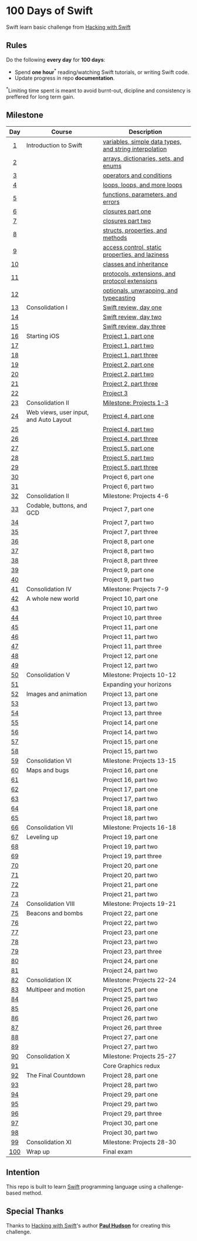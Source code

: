 # 100 Days of Swift

Swift learn basic challenge from [Hacking with Swift](https://www.hackingwithswift.com/100)

## Rules
Do the following **every day** for **100 days**:
* Spend **one hour**<sup>*</sup> reading/watching Swift tutorials, or writing Swift code.
* Update progress in repo **documentation**.

<sup>*</sup>Limiting time spent is meant to avoid burnt-out, dicipline and consistency is preffered for long term gain.

## Milestone

| Day | Course | Description |
|:---:|--------|-------------|
|[1](https://www.hackingwithswift.com/100/1)| Introduction to Swift | [variables, simple data types, and string interpolation](https://github.com/fadhilhaka/100-Days-of-Swift/tree/main/Day%201) |
|[2](https://www.hackingwithswift.com/100/2)|  | [arrays, dictionaries, sets, and enums](https://github.com/fadhilhaka/100-Days-of-Swift/tree/main/Day%202) |
|[3](https://www.hackingwithswift.com/100/3)|  | [operators and conditions](https://github.com/fadhilhaka/100-Days-of-Swift/tree/main/Day%203) |
|[4](https://www.hackingwithswift.com/100/4)|  | [loops, loops, and more loops](https://github.com/fadhilhaka/100-Days-of-Swift/tree/main/Day%204) |
|[5](https://www.hackingwithswift.com/100/5)|  | [functions, parameters, and errors](https://github.com/fadhilhaka/100-Days-of-Swift/tree/main/Day%205) |
|[6](https://www.hackingwithswift.com/100/6)|  | [closures part one](https://github.com/fadhilhaka/100-Days-of-Swift/tree/main/Day%206) |
|[7](https://www.hackingwithswift.com/100/7)|  | [closures part two](https://github.com/fadhilhaka/100-Days-of-Swift/tree/main/Day%207) |
|[8](https://www.hackingwithswift.com/100/8)|  | [structs, properties, and methods](https://github.com/fadhilhaka/100-Days-of-Swift/tree/main/Day%208) |
|[9](https://www.hackingwithswift.com/100/9)|  | [access control, static properties, and laziness](https://github.com/fadhilhaka/100-Days-of-Swift/tree/main/Day%209) |
|[10](https://www.hackingwithswift.com/100/10)|  | [classes and inheritance](https://github.com/fadhilhaka/100-Days-of-Swift/tree/main/Day%2010) |
|[11](https://www.hackingwithswift.com/100/11)|  | [protocols, extensions, and protocol extensions](https://github.com/fadhilhaka/100-Days-of-Swift/tree/main/Day%2011) |
|[12](https://www.hackingwithswift.com/100/12)|  | [optionals, unwrapping, and typecasting](https://github.com/fadhilhaka/100-Days-of-Swift/tree/main/Day%2012) |
|[13](https://www.hackingwithswift.com/100/13)| Consolidation I | [Swift review, day one](https://github.com/fadhilhaka/100-Days-of-Swift/tree/main/Day%2013-15) |
|[14](https://www.hackingwithswift.com/100/14)|  | [Swift review, day two](https://github.com/fadhilhaka/100-Days-of-Swift/tree/main/Day%2013-15) |
|[15](https://www.hackingwithswift.com/100/15)|  | [Swift review, day three](https://github.com/fadhilhaka/100-Days-of-Swift/tree/main/Day%2013-15) |
|[16](https://www.hackingwithswift.com/100/16)| Starting iOS | [Project 1, part one](https://github.com/fadhilhaka/100-Days-of-Swift/tree/main/Day%2016-18) |
|[17](https://www.hackingwithswift.com/100/17)|  | [Project 1, part two](https://github.com/fadhilhaka/100-Days-of-Swift/tree/main/Day%2016-18) |
|[18](https://www.hackingwithswift.com/100/18)|  | [Project 1, part three](https://github.com/fadhilhaka/100-Days-of-Swift/tree/main/Day%2016-18) |
|[19](https://www.hackingwithswift.com/100/19)|  | [Project 2, part one](https://github.com/fadhilhaka/100-Days-of-Swift/tree/main/Day%2019-21) |
|[20](https://www.hackingwithswift.com/100/20)|  | [Project 2, part two](https://github.com/fadhilhaka/100-Days-of-Swift/tree/main/Day%2019-21) |
|[21](https://www.hackingwithswift.com/100/21)|  | [Project 2, part three](https://github.com/fadhilhaka/100-Days-of-Swift/tree/main/Day%2019-21) |
|[22](https://www.hackingwithswift.com/100/22)|  | [Project 3](https://github.com/fadhilhaka/100-Days-of-Swift/tree/main/Day%2022) |
|[23](https://www.hackingwithswift.com/100/23)| Consolidation II | [Milestone: Projects 1-3](https://github.com/fadhilhaka/100-Days-of-Swift/tree/main/Day%2023) |
|[24](https://www.hackingwithswift.com/100/24)| Web views, user input, and Auto Layout | [Project 4, part one](https://github.com/fadhilhaka/100-Days-of-Swift/tree/main/Day%2024-26) |
|[25](https://www.hackingwithswift.com/100/25)|  | [Project 4, part two](https://github.com/fadhilhaka/100-Days-of-Swift/tree/main/Day%2024-26) |
|[26](https://www.hackingwithswift.com/100/26)|  | [Project 4, part three](https://github.com/fadhilhaka/100-Days-of-Swift/tree/main/Day%2024-26) |
|[27](https://www.hackingwithswift.com/100/27)|  | [Project 5, part one](https://github.com/fadhilhaka/100-Days-of-Swift/tree/main/Day%2027-29) |
|[28](https://www.hackingwithswift.com/100/28)|  | [Project 5, part two](https://github.com/fadhilhaka/100-Days-of-Swift/tree/main/Day%2027-29) |
|[29](https://www.hackingwithswift.com/100/29)|  | [Project 5, part three](https://github.com/fadhilhaka/100-Days-of-Swift/tree/main/Day%2027-29) |
|[30](https://www.hackingwithswift.com/100/30)|  | Project 6, part one|
|[31](https://www.hackingwithswift.com/100/31)|  | Project 6, part two|
|[32](https://www.hackingwithswift.com/100/32)| Consolidation II | Milestone: Projects 4-6|
|[33](https://www.hackingwithswift.com/100/33)| Codable, buttons, and GCD | Project 7, part one|
|[34](https://www.hackingwithswift.com/100/34)|  | Project 7, part two|
|[35](https://www.hackingwithswift.com/100/35)|  | Project 7, part three|
|[36](https://www.hackingwithswift.com/100/36)|  | Project 8, part one|
|[37](https://www.hackingwithswift.com/100/37)|  | Project 8, part two|
|[38](https://www.hackingwithswift.com/100/38)|  | Project 8, part three|
|[39](https://www.hackingwithswift.com/100/39)|  | Project 9, part one|
|[40](https://www.hackingwithswift.com/100/40)|  | Project 9, part two|
|[41](https://www.hackingwithswift.com/100/41)| Consolidation IV | Milestone: Projects 7-9|
|[42](https://www.hackingwithswift.com/100/42)| A whole new world | Project 10, part one|
|[43](https://www.hackingwithswift.com/100/43)|  | Project 10, part two|
|[44](https://www.hackingwithswift.com/100/44)|  | Project 10, part three|
|[45](https://www.hackingwithswift.com/100/45)|  | Project 11, part one|
|[46](https://www.hackingwithswift.com/100/46)|  | Project 11, part two|
|[47](https://www.hackingwithswift.com/100/47)|  | Project 11, part three|
|[48](https://www.hackingwithswift.com/100/48)|  | Project 12, part one|
|[49](https://www.hackingwithswift.com/100/49)|  | Project 12, part two|
|[50](https://www.hackingwithswift.com/100/50)| Consolidation V | Milestone: Projects 10-12|
|[51](https://www.hackingwithswift.com/100/51)|  | Expanding your horizons|
|[52](https://www.hackingwithswift.com/100/52)| Images and animation | Project 13, part one|
|[53](https://www.hackingwithswift.com/100/53)|  | Project 13, part two|
|[54](https://www.hackingwithswift.com/100/54)|  | Project 13, part three|
|[55](https://www.hackingwithswift.com/100/55)|  | Project 14, part one|
|[56](https://www.hackingwithswift.com/100/56)|  | Project 14, part two|
|[57](https://www.hackingwithswift.com/100/57)|  | Project 15, part one|
|[58](https://www.hackingwithswift.com/100/58)|  | Project 15, part two|
|[59](https://www.hackingwithswift.com/100/59)| Consolidation VI | Milestone: Projects 13-15|
|[60](https://www.hackingwithswift.com/100/60)| Maps and bugs | Project 16, part one|
|[61](https://www.hackingwithswift.com/100/61)|  | Project 16, part two|
|[62](https://www.hackingwithswift.com/100/62)|  | Project 17, part one|
|[63](https://www.hackingwithswift.com/100/63)|  | Project 17, part two|
|[64](https://www.hackingwithswift.com/100/64)|  | Project 18, part one|
|[65](https://www.hackingwithswift.com/100/65)|  | Project 18, part two|
|[66](https://www.hackingwithswift.com/100/66)| Consolidation VII | Milestone: Projects 16-18|
|[67](https://www.hackingwithswift.com/100/67)| Leveling up | Project 19, part one|
|[68](https://www.hackingwithswift.com/100/68)|  | Project 19, part two|
|[69](https://www.hackingwithswift.com/100/69)|  | Project 19, part three|
|[70](https://www.hackingwithswift.com/100/70)|  | Project 20, part one|
|[71](https://www.hackingwithswift.com/100/71)|  | Project 20, part two|
|[72](https://www.hackingwithswift.com/100/72)|  | Project 21, part one|
|[73](https://www.hackingwithswift.com/100/73)|  | Project 21, part two|
|[74](https://www.hackingwithswift.com/100/74)| Consolidation VIII | Milestone: Projects 19-21|
|[75](https://www.hackingwithswift.com/100/75)| Beacons and bombs | Project 22, part one|
|[76](https://www.hackingwithswift.com/100/76)|  | Project 22, part two|
|[77](https://www.hackingwithswift.com/100/77)|  | Project 23, part one|
|[78](https://www.hackingwithswift.com/100/78)|  | Project 23, part two|
|[79](https://www.hackingwithswift.com/100/79)|  | Project 23, part three|
|[80](https://www.hackingwithswift.com/100/80)|  | Project 24, part one|
|[81](https://www.hackingwithswift.com/100/81)|  | Project 24, part two|
|[82](https://www.hackingwithswift.com/100/82)| Consolidation IX | Milestone: Projects 22-24|
|[83](https://www.hackingwithswift.com/100/83)| Multipeer and motion | Project 25, part one|
|[84](https://www.hackingwithswift.com/100/84)|  | Project 25, part two|
|[85](https://www.hackingwithswift.com/100/85)|  | Project 26, part one|
|[86](https://www.hackingwithswift.com/100/86)|  | Project 26, part two|
|[87](https://www.hackingwithswift.com/100/87)|  | Project 26, part three|
|[88](https://www.hackingwithswift.com/100/88)|  | Project 27, part one|
|[89](https://www.hackingwithswift.com/100/89)|  | Project 27, part two|
|[90](https://www.hackingwithswift.com/100/90)| Consolidation X | Milestone: Projects 25-27|
|[91](https://www.hackingwithswift.com/100/91)|  | Core Graphics redux|
|[92](https://www.hackingwithswift.com/100/92)| The Final Countdown | Project 28, part one|
|[93](https://www.hackingwithswift.com/100/93)|  | Project 28, part two|
|[94](https://www.hackingwithswift.com/100/94)|  | Project 29, part one|
|[95](https://www.hackingwithswift.com/100/95)|  | Project 29, part two|
|[96](https://www.hackingwithswift.com/100/96)|  | Project 29, part three|
|[97](https://www.hackingwithswift.com/100/97)|  | Project 30, part one|
|[98](https://www.hackingwithswift.com/100/98)|  | Project 30, part two|
|[99](https://www.hackingwithswift.com/100/99)| Consolidation XI | Milestone: Projects 28-30|
|[100](https://www.hackingwithswift.com/100/100)| Wrap up |Final exam|

## Intention

This repo is built to learn [Swift](https://developer.apple.com/swift/) programming language using a challenge-based method.

## Special Thanks

Thanks to [Hacking with Swift](https://www.hackingwithswift.com/)'s author [**Paul Hudson**](https://www.hackingwithswift.com/about) for creating this challenge.